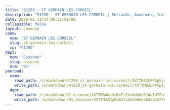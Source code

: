 ```yaml
---
title: "91250 - ST GERMAIN LES CORBEIL"
description: "91250 - ST GERMAIN LES CORBEIL | Entraide, Annonces, Initiatives"
date: 2020-01-11T14:09:21+09:00
collapsible: false
layout: commune
comm:
  nom: "ST GERMAIN LES CORBEIL"
  slug: st-germain-les-corbeil
  cp: "91250"
dept:
  nom: "Essonne"
  slug: essonne
  num: "91"
peerpad:
  comm:
    read_path: /r/markdown/91250_st-germain-les-corbeil/4XTTM82LPPSpkjrX2vksQnkyDa4qTkp44vXQh36Chb1z2MBEz
    write_path: /w/markdown/91250_st-germain-les-corbeil/4XTTM82LPPSpkjrX2vksQnkyDa4qTkp44vXQh36Chb1z2MBEz-K3TgU9Pmu1WbpckeSvtNaN48ePDiJTEE9Rzi9G6SYNW5P1P6uT2vxnF7B9vnMA9kYsdW823h5AKwqtDFLMFWAT2WLX6uBYSZrUBQhDPf4QxsmMN4Z2ViqkjWjsYFYVKJaECWVNxi
  dept:
    read_path: /r/markdown/91_essonne/4XTTM3ANpUsBoTi2knbHmboBJda1dTFu7ky8ZK9dB2RyMMfWF
    write_path: /w/markdown/91_essonne/4XTTM3ANpUsBoTi2knbHmboBJda1dTFu7ky8ZK9dB2RyMMfWF-K3TgUyWqeJSocSvH4aaj1ao8GVHVL7XNdUYQ4QUUeH9BAdnr24zoBJ2C3FCPvjfnNG6dyrzadtyfizxGKpMjZFU9wDjSpA4g6VtDcxL8iEmbLsyV9TFoF7XzgcRopbNZHgpYvcW3
---
```


